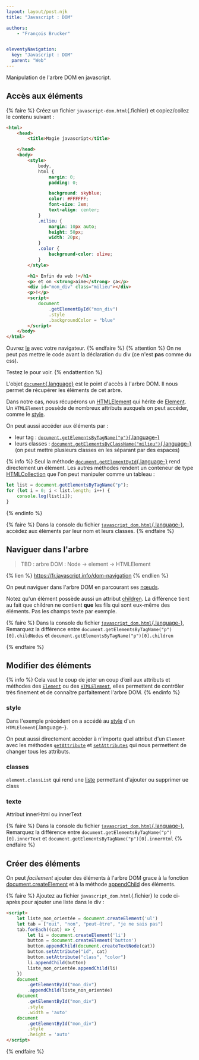 ```yaml
---
layout: layout/post.njk
title: "Javascript : DOM"

authors:
    - "François Brucker"


eleventyNavigation:
  key: "Javascript : DOM"
  parent: "Web"
---
```


<!-- début résumé -->

Manipulation de l'arbre DOM en javascript.
<!-- fin résumé -->

## Accès aux éléments

{% faire %}
Créez un fichier `javascript-dom.html`{.fichier} et copiez/collez le contenu suivant :

```html
<html>
    <head>
        <title>Magie javascript</title>

    </head>
    <body>
        <style>
            body,
            html {
                margin: 0;
                padding: 0;

                background: skyblue;
                color: #FFFFFF;
                font-size: 2em;
                text-align: center;
            }
            .milieu {
                margin: 10px auto;
                height: 50px;
                width: 20px;
            }
            .color {
                background-color: olive;
            }
        </style>

        <h1> Enfin du web !</h1>
        <p> et on <strong>aime</strong> ça</p>
        <div id="mon_div" class="milieu"></div>
        <p>!</p>
        <script>
            document
                .getElementById("mon_div")
                .style
                .backgroundColor = "blue"
        </script>
    </body>
</html>
```

Ouvrez [le](./javascript_dom) avec votre navigateur.
{% endfaire %}
{% attention %}
On ne peut pas mettre le code avant la déclaration du div (ce n'est **pas** comme du css).

Testez le pour voir.
{% endattention %}

L'objet [`document`{.language}](https://developer.mozilla.org/fr/docs/Web/API/Document) est le point d'accès à l'arbre DOM. Il nous permet de récupérer les éléments de cet arbre.

Dans notre cas, nous récupérons un [HTMLElement](https://developer.mozilla.org/fr/docs/Web/API/HTMLElement) qui hérite de [Element](https://developer.mozilla.org/fr/docs/Web/API/Element). Un `HTMLElement` possède de nombreux attributs auxquels on peut accéder, comme le [style](https://developer.mozilla.org/fr/docs/Web/API/HTMLElement/style).

On peut aussi accéder aux éléments par :

* leur tag : [`document.getElementsByTagName("p")`{.language-}](https://developer.mozilla.org/fr/docs/Web/API/Document/getElementsByTagName)
* leurs classes : [`document.getElementsByClassName("milieu")`{.language-}](https://developer.mozilla.org/fr/docs/Web/API/Document/getElementsByClassName) (on peut mettre plusieurs classes en les séparant par des espaces)

{% info %}
Seul la méthode [`document.getElementById`{.language-}](https://developer.mozilla.org/fr/docs/Web/API/Document/getElementById) rend directement un élément. Les autres méthodes rendent un conteneur de type [HTMLCollection](https://developer.mozilla.org/fr/docs/Web/API/HTMLCollection) que l'on peut manipuler comme un tableau :

```js
let list = document.getElementsByTagName("p");
for (let i = 0; i < list.length; i++) {
    console.log(list[i]);
}
```

{% endinfo %}

{% faire %}
Dans la console du fichier [`javascript_dom.html`{.language-}](./javascript_dom), accédez aux éléments par leur nom et leurs classes.
{% endfaire %}

## Naviguer dans l'arbre

> TBD : arbre DOM : Node -> element -> HTMLElement

{% lien %}
<https://fr.javascript.info/dom-navigation>
{% endlien %}

On peut naviguer dans l'arbre DOM en parcourant ses [nœuds](https://developer.mozilla.org/fr/docs/Web/API/Node).

Notez qu'un élément possède aussi un attribut [children](https://developer.mozilla.org/fr/docs/Web/API/Element/children). La différence tient au fait que children ne contient **que** les fils qui sont eux-même des éléments. Pas les champs texte par exemple.

{% faire %}
Dans la console du fichier [`javascript_dom.html`{.language-}](./javascript_dom), Remarquez la différence entre `document.getElementsByTagName("p")[0].childNodes` et `document.getElementsByTagName("p")[0].children`

{% endfaire %}

## Modifier des éléments

{% info %}
Cela vaut le coup de jeter un coup d’œil aux attributs et méthodes des [`Element`](https://developer.mozilla.org/fr/docs/Web/API/Element) ou des [`HTMLElement`](https://developer.mozilla.org/fr/docs/Web/API/HTMLElement), elles permettent de contrôler très finement et de connaître parfaitement l'arbre DOM.
{% endinfo %}

### style

Dans l'exemple précédent on a accédé au [style](https://developer.mozilla.org/fr/docs/Web/API/HTMLElement/style) d'un `HTMLElement`{.language-}.

On peut aussi directement accéder à n'importe quel attribut d'un `Element` avec les méthodes [`getAttribute`](https://developer.mozilla.org/fr/docs/Web/API/Element/getAttribute) et [`setAttributes`](https://developer.mozilla.org/fr/docs/Web/API/Element/setAttribute) qui nous permettent de changer tous les attributs.

### classes

`element.classList` qui rend une [liste](https://developer.mozilla.org/fr/docs/Web/API/DOMTokenList) permettant d'ajouter ou supprimer ue class

### texte

Attribut innerHtml ou innerText

{% faire %}
Dans la console du fichier [`javascript_dom.html`{.language-}](./javascript_dom), Remarquez la différence entre `document.getElementsByTagName("p")[0].innerText` et `document.getElementsByTagName("p")[0].innerHtml`
{% endfaire %}

## Créer des éléments

On peut *facilement* ajouter des éléments  à l'arbre DOM grace à la fonction [document.createElement](https://developer.mozilla.org/fr/docs/Web/API/Document/createElement) et à la méthode [appendChild](https://developer.mozilla.org/fr/docs/Web/API/Node/appendChild) des éléments.

{% faire %}
Ajoutez au fichier `javascript_dom.html`{.fichier} le code ci-après pour ajouter une liste dans le div :

```html
<script>
    let liste_non_orientée = document.createElement('ul')
    let tab = ["oui", "non", "peut-être", "je ne sais pas"]
    tab.forEach((cat) => {
        let li = document.createElement('li')
        button = document.createElement('button')
        button.appendChild(document.createTextNode(cat))
        button.setAttribute("id", cat)
        button.setAttribute("class", "color")
        li.appendChild(button)
        liste_non_orientée.appendChild(li)
    })
    document
        .getElementById("mon_div")
        .appendChild(liste_non_orientée)
    document
        .getElementById("mon_div")
        .style
        .width = 'auto'
    document
        .getElementById("mon_div")
        .style
        .height = 'auto'
</script>
```

{% endfaire %}
